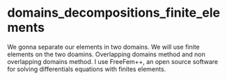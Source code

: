 # domains_decompositions_finite_elements

We gonna separate our elements in two domains.
We will use finite elements on the two doamins.
Overlapping domains method and non overlapping domains method.
I use FreeFem++, an open source software for solving differentials equations with finites elements.
